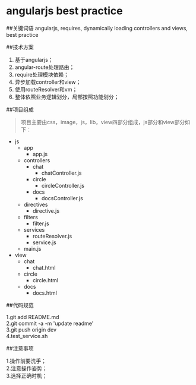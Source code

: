 # angularjs best practice

##关键词语
angularjs, requires, dynamically loading controllers and views, best practice

##技术方案
>
1. 基于angularjs；
1. angular-route处理路由；
2. require处理模块依赖；
3. 异步加载controller和view；
4. 使用routeResolver和vm；
5. 整体依照业务逻辑划分，局部按照功能划分；

##项目组成
>项目主要由css，image，js，lib，view四部分组成，js部分和view部分如下：
- js
	- app
		- app.js
	- controllers
		- chat
			- chatController.js
		- circle
			- circleController.js
		- docs
			- docsController.js
	- directives
		- directive.js
	- filters
		- filter.js
	- services
		- routeResolver.js
		- service.js
	- main.js
- view 
	- chat
		- chat.html
	- circle
		- circle.html
	- docs
		- docs.html
		
##代码规范
>
1.git add README.md  
2.git commit -a -m 'update readme'  
3.git push origin dev  
4.test_service.sh  

##注意事项
> 
1.操作前要洗手；  
2.注意操作姿势；  
3.选择正确时机；  





